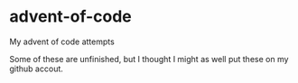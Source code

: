 # advent-of-code
My advent of code attempts

Some of these are unfinished, but I thought I might as well put these on my github accout.
